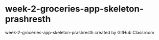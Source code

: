 # week-2-groceries-app-skeleton-prashresth
week-2-groceries-app-skeleton-prashresth created by GitHub Classroom
